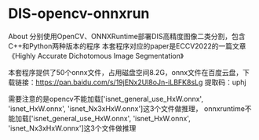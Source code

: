# DIS-opencv-onnxrun
About 分别使用OpenCV、ONNXRuntime部署DIS高精度图像二类分割，包含C++和Python两种版本的程序
本套程序对应的paper是ECCV2022的一篇文章《Highly Accurate Dichotomous Image Segmentation》

本套程序提供了50个onnx文件，占用磁盘空间8.2G，onnx文件在百度云盘，下载链接：https://pan.baidu.com/s/19jENx2Ul8oJn-iLBFK8sLg 
提取码：uphj

需要注意的是opencv不能加载['isnet_general_use_HxW.onnx', 'isnet_HxW.onnx', 'isnet_Nx3xHxW.onnx']这3个文件做推理，
onnxruntime不能加载['isnet_general_use_HxW.onnx', 'isnet_HxW.onnx', 'isnet_Nx3xHxW.onnx']这3个文件做推理
